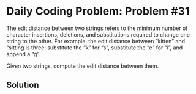 # Daily Coding Problem: Problem #31

The edit distance between two strings refers to the minimum number of character insertions, deletions, and substitutions required to change one string to the other. For example, the edit distance between “kitten” and “sitting is three: substitute the “k” for “s”, substitute the “e” for “i”, and append a “g”.

Given two strings, compute the edit distance between them.

## Solution
